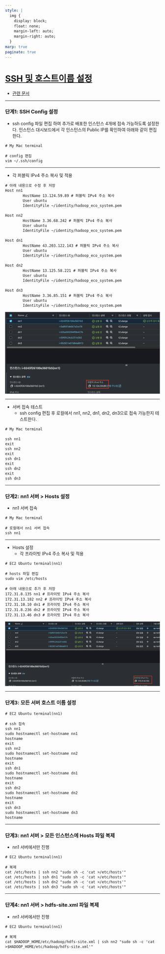 ```yaml
---
style: |
  img {
    display: block;
    float: none;
    margin-left: auto;
    margin-right: auto;
  }
marp: true
paginate: true
---
```

# [SSH 및 호스트이름 설정](https://www.youtube.com/watch?v=QQUKRVmdGVc&list=PLJlUnZ1kDbt7X2C4ntIYHmphNDIc5wN8J&index=8)
- [관련 문서](https://biggongjam.notion.site/7-SSH-709db890c7db45d7b67bcfba8499afa9)

---
### 단계1: SSH Config 설정
- ssh config 파일 편집 하여 추가로 배포한 인스턴스 4개에 접속 가능하도록 설정한다. 인스턴스 대시보드에서 각 인스턴스의 Public IP를 확인하여 아래와 같이 편집한다.
```shell
# My Mac terminal

# config 편집
vim ~/.ssh/config
```
---
- 각 퍼블릭 IPv4 주소 복사 및 적용
```shell
# 아래 내용으로 수정 후 저장
Host nn1
        HostName 13.124.59.89 # 퍼블릭 IPv4 주소 복사
        User ubuntu
        IdentityFile ~/identity/hadoop_eco_system.pem

Host nn2
        HostName 3.36.68.242 # 퍼블릭 IPv4 주소 복사
        User ubuntu
        IdentityFile ~/identity/hadoop_eco_system.pem

Host dn1
        HostName 43.203.122.143 # 퍼블릭 IPv4 주소 복사
        User ubuntu
        IdentityFile ~/identity/hadoop_eco_system.pem

Host dn2
        HostName 13.125.58.221 # 퍼블릭 IPv4 주소 복사
        User ubuntu
        IdentityFile ~/identity/hadoop_eco_system.pem

Host dn3
        HostName 3.36.85.151 # 퍼블릭 IPv4 주소 복사
        User ubuntu
        IdentityFile ~/identity/hadoop_eco_system.pem
```
![bg right w:600](./img/7.%20SSH%20및%20호스트이름%20설정/image-3.png)

---
- 서버 접속 테스트 
  - ssh config 편집 후 로컬에서 nn1, nn2, dn1, dn2, dn3으로 접속 가능한지 테스트한다.
```shell
# My Mac terminal

ssh nn1
exit
ssh nn2
exit
ssh dn1
exit
ssh dn2
exit
ssh dn3
```
---
### 단계2: nn1 서버 > Hosts 설정
- nn1 서버 접속 
```shell
# My Mac terminal

# 로컬에서 nn1 서버 접속
ssh nn1
```

---
- Hosts 설정
  - 각 프라이빗 IPv4 주소 복사 및 적용 
```shell
# EC2 Ubuntu terminal(nn1)

# hosts 파일 편집
sudo vim /etc/hosts

# 아래 내용으로 추가 후 저장
172.31.8.135 nn1 # 프라이빗 IPv4 주소 복사
172.31.13.182 nn2 # 프라이빗 IPv4 주소 복사
172.31.10.10 dn1 # 프라이빗 IPv4 주소 복사
172.31.8.236 dn2 # 프라이빗 IPv4 주소 복사
172.31.13.46 dn3 # 프라이빗 IPv4 주소 복사
```
![bg right w:600](./img/7.%20SSH%20및%20호스트이름%20설정/image-2.png)

---
### 단계3: 모든 서버 호스트 이름 설정 
```shell
# EC2 Ubuntu terminal(nn1)

# ssh 접속
ssh nn1
sudo hostnamectl set-hostname nn1
hostname
exit
ssh nn2
sudo hostnamectl set-hostname nn2
hostname
exit
ssh dn1
sudo hostnamectl set-hostname dn1
hostname
exit
ssh dn2
sudo hostnamectl set-hostname dn2
hostname
exit
ssh dn3
sudo hostnamectl set-hostname dn3
hostname
```
---
### 단계3: nn1 서버 > 모든 인스턴스에 Hosts 파일 복제
- nn1 서버에서만 진행 
```shell
# EC2 Ubuntu terminal(nn1)

# 복제
cat /etc/hosts | ssh nn2 "sudo sh -c 'cat >/etc/hosts'"
cat /etc/hosts | ssh dn1 "sudo sh -c 'cat >/etc/hosts'"
cat /etc/hosts | ssh dn2 "sudo sh -c 'cat >/etc/hosts'"
cat /etc/hosts | ssh dn3 "sudo sh -c 'cat >/etc/hosts'"
```
---
### 단계4: nn1 서버 > hdfs-site.xml 파일 복제
- nn1 서버에서만 진행 
```shell
# EC2 Ubuntu terminal(nn1)

# 복제
cat $HADOOP_HOME/etc/hadoop/hdfs-site.xml | ssh nn2 "sudo sh -c 'cat >$HADOOP_HOME/etc/hadoop/hdfs-site.xml'"
```









